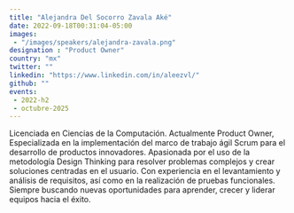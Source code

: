 ```yaml
---
title: "Alejandra Del Socorro Zavala Aké"
date: 2022-09-18T00:31:04-05:00
images: 
 - "/images/speakers/alejandra-zavala.png"
designation : "Product Owner"
country: "mx"
twitter: ""
linkedin: "https://www.linkedin.com/in/aleezvl/"
github: ""
events: 
 - 2022-h2
 - octubre-2025
---
```


Licenciada en Ciencias de la Computación. Actualmente Product Owner, Especializada en la implementación del marco de trabajo ágil Scrum para el desarrollo de productos innovadores. Apasionada por el uso de la metodología Design Thinking para resolver problemas complejos y crear soluciones centradas en el usuario. Con experiencia en el levantamiento y análisis de requisitos, así como en la realización de pruebas funcionales. Siempre buscando nuevas oportunidades para aprender, crecer y liderar equipos hacia el éxito.